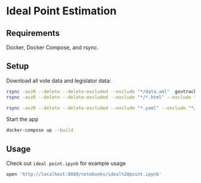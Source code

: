 # Ideal Point Estimation

## Requirements
Docker, Docker Compose, and rsync.

## Setup

Download all vote data and legislator data:

```bash
rsync -avzR --delete --delete-excluded --exclude "*/data.xml"  govtrack.us::govtrackdata/congress/113/votes/ govtrackdata/
rsync -avzR --delete --delete-excluded --exclude "*/*.html" --exclude "*/*.xml" govtrack.us::govtrackdata/congress/113/bills/ govtrackdata/

rsync -avzR --delete --delete-excluded --exclude "*.yaml" --exclude "*/committee*"   govtrack.us::govtrackdata/congress-legislators/ govtrackdata/
```

Start the app

```bash
docker-compose up --build
```


## Usage

Check out `ideal point.ipynb` for example usage


```bash
open 'http://localhost:8888/notebooks/ideal%20point.ipynb'
```
